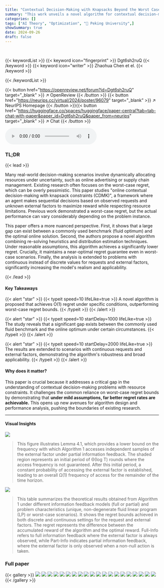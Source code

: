 ```yaml
---
title: "Contextual Decision-Making with Knapsacks Beyond the Worst Case"
summary: "This work unveils a novel algorithm for contextual decision-making with knapsacks, achieving significantly improved regret bounds beyond worst-case scenarios, thereby offering a more practical and eff..."
categories: []
tags: ["AI Theory", "Optimization", "🏢 Peking University",]
showSummary: true
date: 2024-09-26
draft: false
---
```


<br>

{{< keywordList >}}
{{< keyword icon="fingerprint" >}} Dgt6sh2ruQ {{< /keyword >}}
{{< keyword icon="writer" >}} Zhaohua Chen et el. {{< /keyword >}}
 
{{< /keywordList >}}

{{< button href="https://openreview.net/forum?id=Dgt6sh2ruQ" target="_blank" >}}
↗ OpenReview
{{< /button >}}
{{< button href="https://neurips.cc/virtual/2024/poster/96079" target="_blank" >}}
↗ NeurIPS Homepage
{{< /button >}}{{< button href="https://huggingface.co/spaces/huggingface/paper-central?tab=tab-chat-with-paper&paper_id=Dgt6sh2ruQ&paper_from=neurips" target="_blank" >}}
↗ Chat
{{< /button >}}



<audio controls>
    <source src="https://ai-paper-reviewer.com/Dgt6sh2ruQ/podcast.wav" type="audio/wav">
    Your browser does not support the audio element.
</audio>


### TL;DR


{{< lead >}}

Many real-world decision-making scenarios involve dynamically allocating resources under uncertainty, such as online advertising or supply chain management.  Existing research often focuses on the worst-case regret, which can be overly pessimistic. This paper studies "online contextual decision-making with knapsack constraints (CDMK)",  a framework where an agent makes sequential decisions based on observed requests and unknown external factors to maximize reward while respecting resource limitations. Previous work demonstrated a worst-case regret, but the actual performance can vary considerably depending on the problem instance.

This paper offers a more nuanced perspective. First, it shows that a large gap can exist between a commonly used benchmark (fluid optimum) and the optimal online solution. Second, the authors propose a novel algorithm combining re-solving heuristics and distribution estimation techniques.  Under reasonable assumptions, this algorithm achieves a significantly lower regret.   Crucially, it maintains a near-optimal regret guarantee even in worst-case scenarios. Finally, the analysis is extended to problems with continuous instead of discrete values for requests and external factors, significantly increasing the model's realism and applicability.

{{< /lead >}}


#### Key Takeaways

{{< alert "star" >}}
{{< typeit speed=10 lifeLike=true >}} A novel algorithm is proposed that achieves O(1) regret under specific conditions, outperforming worst-case regret bounds. {{< /typeit >}}
{{< /alert >}}

{{< alert "star" >}}
{{< typeit speed=10 startDelay=1000 lifeLike=true >}} The study reveals that a significant gap exists between the commonly used fluid benchmark and the online optimum under certain circumstances. {{< /typeit >}}
{{< /alert >}}

{{< alert "star" >}}
{{< typeit speed=10 startDelay=2000 lifeLike=true >}} The results are extended to scenarios with continuous requests and external factors, demonstrating the algorithm's robustness and broad applicability. {{< /typeit >}}
{{< /alert >}}

#### Why does it matter?
This paper is crucial because it addresses a critical gap in the understanding of contextual decision-making problems with resource constraints.  It challenges the common reliance on worst-case regret bounds by demonstrating that **under mild assumptions, far better regret rates are achievable.** This opens up new avenues for algorithm design and performance analysis, pushing the boundaries of existing research.

------
#### Visual Insights



![](https://ai-paper-reviewer.com/Dgt6sh2ruQ/figures_8_1.jpg)

> This figure illustrates Lemma 4.1, which provides a lower bound on the frequency with which Algorithm 1 accesses independent samples of the external factor under partial information feedback.  The shaded region represents an initial period of Θ(log T) rounds where the access frequency is not guaranteed. After this initial period, a constant probability of accessing the external factor is established, leading to an overall Ω(1) frequency of access for the remainder of the time horizon.





![](https://ai-paper-reviewer.com/Dgt6sh2ruQ/tables_2_1.jpg)

> This table summarizes the theoretical results obtained from Algorithm 1 under different information feedback models (full or partial) and problem characteristics (unique, non-degenerate fluid linear program (LP) or worst-case scenarios).  It shows the regret bounds achieved in both discrete and continuous settings for the request and external factors.  The regret represents the difference between the accumulated reward of the algorithm and the optimal reward.  Full-Info refers to full information feedback where the external factor is always observed, while Part-Info indicates partial information feedback, where the external factor is only observed when a non-null action is taken.





### Full paper

{{< gallery >}}
<img src="https://ai-paper-reviewer.com/Dgt6sh2ruQ/1.png" class="grid-w50 md:grid-w33 xl:grid-w25" />
<img src="https://ai-paper-reviewer.com/Dgt6sh2ruQ/2.png" class="grid-w50 md:grid-w33 xl:grid-w25" />
<img src="https://ai-paper-reviewer.com/Dgt6sh2ruQ/3.png" class="grid-w50 md:grid-w33 xl:grid-w25" />
<img src="https://ai-paper-reviewer.com/Dgt6sh2ruQ/4.png" class="grid-w50 md:grid-w33 xl:grid-w25" />
<img src="https://ai-paper-reviewer.com/Dgt6sh2ruQ/5.png" class="grid-w50 md:grid-w33 xl:grid-w25" />
<img src="https://ai-paper-reviewer.com/Dgt6sh2ruQ/6.png" class="grid-w50 md:grid-w33 xl:grid-w25" />
<img src="https://ai-paper-reviewer.com/Dgt6sh2ruQ/7.png" class="grid-w50 md:grid-w33 xl:grid-w25" />
<img src="https://ai-paper-reviewer.com/Dgt6sh2ruQ/8.png" class="grid-w50 md:grid-w33 xl:grid-w25" />
<img src="https://ai-paper-reviewer.com/Dgt6sh2ruQ/9.png" class="grid-w50 md:grid-w33 xl:grid-w25" />
<img src="https://ai-paper-reviewer.com/Dgt6sh2ruQ/10.png" class="grid-w50 md:grid-w33 xl:grid-w25" />
<img src="https://ai-paper-reviewer.com/Dgt6sh2ruQ/11.png" class="grid-w50 md:grid-w33 xl:grid-w25" />
<img src="https://ai-paper-reviewer.com/Dgt6sh2ruQ/12.png" class="grid-w50 md:grid-w33 xl:grid-w25" />
<img src="https://ai-paper-reviewer.com/Dgt6sh2ruQ/13.png" class="grid-w50 md:grid-w33 xl:grid-w25" />
<img src="https://ai-paper-reviewer.com/Dgt6sh2ruQ/14.png" class="grid-w50 md:grid-w33 xl:grid-w25" />
<img src="https://ai-paper-reviewer.com/Dgt6sh2ruQ/15.png" class="grid-w50 md:grid-w33 xl:grid-w25" />
<img src="https://ai-paper-reviewer.com/Dgt6sh2ruQ/16.png" class="grid-w50 md:grid-w33 xl:grid-w25" />
<img src="https://ai-paper-reviewer.com/Dgt6sh2ruQ/17.png" class="grid-w50 md:grid-w33 xl:grid-w25" />
<img src="https://ai-paper-reviewer.com/Dgt6sh2ruQ/18.png" class="grid-w50 md:grid-w33 xl:grid-w25" />
<img src="https://ai-paper-reviewer.com/Dgt6sh2ruQ/19.png" class="grid-w50 md:grid-w33 xl:grid-w25" />
<img src="https://ai-paper-reviewer.com/Dgt6sh2ruQ/20.png" class="grid-w50 md:grid-w33 xl:grid-w25" />
{{< /gallery >}}